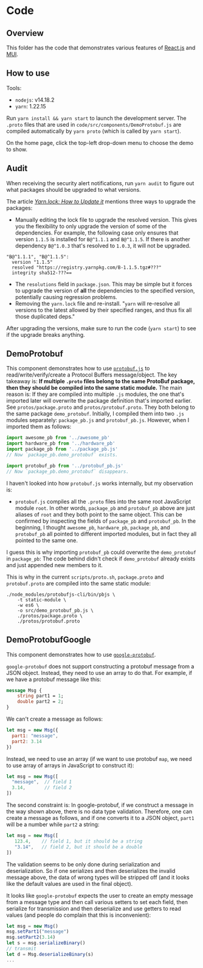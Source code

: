 # Code

## Overview

This folder has the code that demonstrates various features of [React.js](https://reactjs.org/) and [MUI](https://mui.com/).

## How to use

Tools:
- `nodejs`: v14.18.2
- `yarn`: 1.22.15

Run `yarn install && yarn start` to launch the development server. The `.proto` files that are used in `code/src/components/DemoProtobuf.js` are compiled automatically by `yarn proto` (which is called by `yarn start`).

On the home page, click the top-left drop-down menu to choose the demo to show.

## Audit

When receiving the security alert notifications, run `yarn audit` to figure out what packages should be upgraded to what versions.

The article [_Yarn.lock: How to Update it_](https://dev.to/ayc0/yarn-lock-how-to-update-it-1fa2) mentions three ways to upgrade the packages:
- Manually editing the lock file to upgrade the resolved version. This gives you the flexibility to only upgrade the version of some of the dependencies. For example, the following case only ensures that version `1.1.5` is installed for `B@^1.1.1` and `B@^1.1.5`. If there is another dependency `B@^1.0.3` that's resolved to `1.0.3`, it will not be upgraded.
```
"B@^1.1.1", "B@^1.1.5":
  version "1.1.5"
  resolved "https://registry.yarnpkg.com/B-1.1.5.tgz#???"
  integrity sha512-???==
```
- The `resolutions` field in `package.json`. This may be simple but it forces to upgrade the version of **all** the dependencies to the specified version, potentially causing regression problems.
- Removing the `yarn.lock` file and re-install. "`yarn` will re-resolve all versions to the latest allowed by their specified ranges, and thus fix all those duplicated deps."

After upgrading the versions, make sure to run the code (`yarn start`) to see if the upgrade breaks anything.

## DemoProtobuf

This component demonstrates how to use [`protobuf.js`](https://github.com/protobufjs/protobuf.js) to read/write/verify/create a Protocol Buffers message/object. The key takeaway is: **If multiple `.proto` files belong to the same ProtoBuf package, then they should be compiled into the same static module.** The main reason is: If they are compiled into multiple `.js` modules, the one that's imported later will overwrite the package definition that's imported earlier. See `protos/package.proto` and `protos/protobuf.proto`. They both belong to the same package `demo_protobuf`. Initially, I compiled them into two `.js` modules separately: `package_pb.js` and `protobuf_pb.js`. However, when I imported them as follows:

```javascript
import awesome_pb from '../awesome_pb'
import hardware_pb from '../hardware_pb'
import package_pb from '../package_pb.js'
// Now `package_pb.demo_protobuf` exists.

import protobuf_pb from '../protobuf_pb.js'
// Now `package_pb.demo_protobuf` disappears.
```

I haven't looked into how `protobuf.js` works internally, but my observation is:
- `protobuf.js` compiles all the `.proto` files into the same root JavaScript module `root`. In other words, `package_pb` and `protobuf_pb` above are just aliases of `root` and they both point to the same object. This can be confirmed by inspecting the fields of `package_pb` and `protobuf_pb`. In the beginning, I thought `awesome_pb`, `hardware_pb`, `package_pb`, and `protobuf_pb` all pointed to different imported modules, but in fact they all pointed to the same one.

I guess this is why importing `protobuf_pb` could overwrite the `demo_protobuf` in `package_pb`: The code behind didn't check if `demo_protobuf` already exists and just appended new members to it.

This is why in the current `scripts/proto.sh`, `package.proto` and `protobuf.proto` are compiled into the same static module:

```shell
./node_modules/protobufjs-cli/bin/pbjs \
    -t static-module \
    -w es6 \
    -o src/demo_protobuf_pb.js \
    ./protos/package.proto \
    ./protos/protobuf.proto
```

## DemoProtobufGoogle

This component demonstrates how to use [`google-protobuf`](https://github.com/protocolbuffers/protobuf-javascript).

`google-protobuf` does not support constructing a protobuf message from a JSON object. Instead, they need to use an array to do that. For example, if we have a protobuf message like this:

```protobuf
message Msg {
    string part1 = 1;
    double part2 = 2;
}
```

We can't create a message as follows:

```javascript
let msg = new Msg({
  part1: "message",
  part2: 3.14
})
```

Instead, we need to use an array (if we want to use protobuf `map`, we need to use array of arrays in JavaScript to construct it):

```javascript
let msg = new Msg([
  "message",  // field 1
  3.14,       // field 2
])
```

The second constraint is: In google-protobuf, if we construct a message in the way shown above, there is no data type validation. Therefore, one can create a message as follows, and if one converts it to a JSON object, `part1` will be a number while `part2` a string:

```javascript
let msg = new Msg([
   123.4,    // field 1, but it should be a string
   "3.14",   // field 2, but it should be a double
])
```

The validation seems to be only done during serialization and deserialization. So if one serializes and then deserializes the invalid message above, the data of wrong types will be stripped off (and it looks like the default values are used in the final object).

It looks like `google-protobuf` expects the user to create an empty message from a message type and then call various setters to set each field, then serialize for transmission and then deserialize and use getters to read values (and people do complain that this is inconvenient):

```javascript
let msg = new Msg()
msg.setPart1("message")
msg.setPart2(3.14)
let s = msg.serializeBinary()
// transmit
let d = Msg.deserializeBinary(s)
...
```
